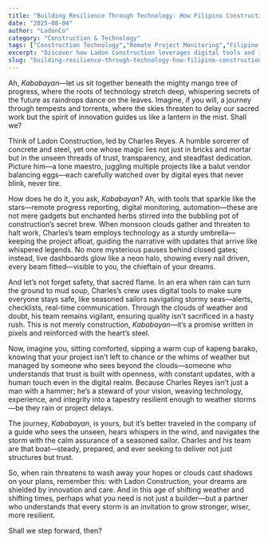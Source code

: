 ```yaml
---
title: "Building Resilience Through Technology: How Filipino Construction Innovates Amid Rainy Challenges"
date: "2025-08-04"
author: "LadonCo"
category: "Construction & Technology"
tags: ["Construction Technology","Remote Project Monitoring","Filipino Innovation","Resilient Construction","Digital Safety Tools"]
excerpt: "Discover how Ladon Construction leverages digital tools and innovation to ensure project continuity and trust even during unpredictable weather, empowering Filipino communities with resilient building practices."
slug: "building-resilience-through-technology-how-filipino-construction-innovates-amid-rainy-challenges"
---
```


Ah, _Kababayan_—let us sit together beneath the mighty mango tree of progress, where the roots of technology stretch deep, whispering secrets of the future as raindrops dance on the leaves. Imagine, if you will, a journey through tempests and torrents, where the skies threaten to delay our sacred work but the spirit of innovation guides us like a lantern in the mist. Shall we? 

Think of Ladon Construction, led by Charles Reyes. A humble sorcerer of concrete and steel, yet one whose magic lies not just in bricks and mortar but in the unseen threads of trust, transparency, and steadfast dedication. Picture him—a lone maestro, juggling multiple projects like a balut vendor balancing eggs—each carefully watched over by digital eyes that never blink, never tire. 

How does he do it, you ask, _Kababayan_? Ah, with tools that sparkle like the stars—remote progress reporting, digital monitoring, automation—these are not mere gadgets but enchanted herbs stirred into the bubbling pot of construction’s secret brew. When monsoon clouds gather and threaten to halt work, Charles’s team employs technology as a sturdy umbrella—keeping the project afloat, guiding the narrative with updates that arrive like whispered legends. No more mysterious pauses behind closed gates; instead, live dashboards glow like a neon halo, showing every nail driven, every beam fitted—visible to you, the chieftain of your dreams.

And let’s not forget safety, that sacred flame. In an era when rain can turn the ground to mud soup, Charles’s crew uses digital tools to make sure everyone stays safe, like seasoned sailors navigating stormy seas—alerts, checklists, real-time communication. Through the clouds of weather and doubt, his team remains vigilant, ensuring quality isn't sacrificed in a hasty rush. This is not merely construction, _Kababayan_—it’s a promise written in pixels and reinforced with the heart’s steel.

Now, imagine you, sitting comforted, sipping a warm cup of kapeng barako, knowing that your project isn’t left to chance or the whims of weather but managed by someone who sees beyond the clouds—someone who understands that trust is built with openness, with constant updates, with a human touch even in the digital realm. Because Charles Reyes isn’t just a man with a hammer; he’s a steward of your vision, weaving technology, experience, and integrity into a tapestry resilient enough to weather storms—be they rain or project delays.

The journey, _Kababayan_, is yours, but it’s better traveled in the company of a guide who sees the unseen, hears whispers in the wind, and navigates the storm with the calm assurance of a seasoned sailor. Charles and his team are that boat—steady, prepared, and ever seeking to deliver not just structures but trust.

So, when rain threatens to wash away your hopes or clouds cast shadows on your plans, remember this: with Ladon Construction, your dreams are shielded by innovation and care. And in this age of shifting weather and shifting times, perhaps what you need is not just a builder—but a partner who understands that every storm is an invitation to grow stronger, wiser, more resilient.  

Shall we step forward, then?